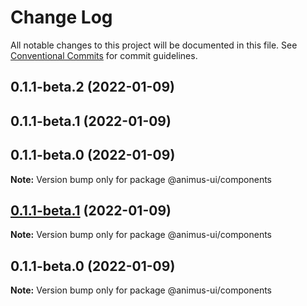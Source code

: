 # Change Log

All notable changes to this project will be documented in this file.
See [Conventional Commits](https://conventionalcommits.org) for commit guidelines.

## 0.1.1-beta.2 (2022-01-09)



## 0.1.1-beta.1 (2022-01-09)



## 0.1.1-beta.0 (2022-01-09)

**Note:** Version bump only for package @animus-ui/components





## [0.1.1-beta.1](https://github.com/codecaaron/animus/compare/v0.1.1-beta.0...v0.1.1-beta.1) (2022-01-09)

**Note:** Version bump only for package @animus-ui/components





## 0.1.1-beta.0 (2022-01-09)

**Note:** Version bump only for package @animus-ui/components
